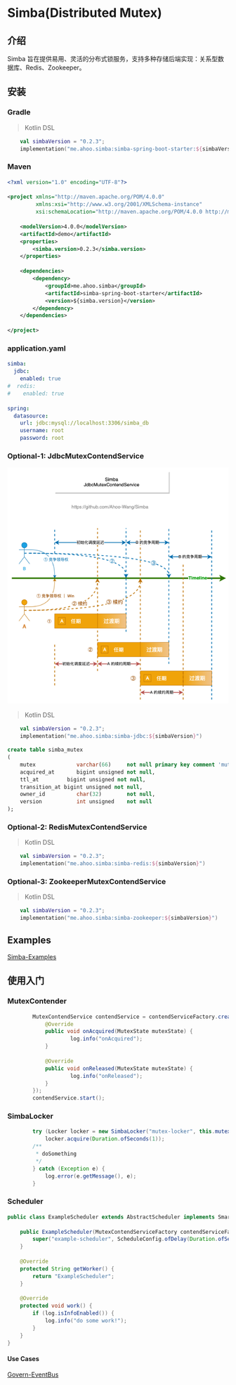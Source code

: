 # Simba(Distributed Mutex)

## 介绍

Simba 旨在提供易用、灵活的分布式锁服务，支持多种存储后端实现：关系型数据库、Redis、Zookeeper。

## 安装

### Gradle

> Kotlin DSL

``` kotlin
    val simbaVersion = "0.2.3";
    implementation("me.ahoo.simba:simba-spring-boot-starter:${simbaVersion}")
```

### Maven

```xml
<?xml version="1.0" encoding="UTF-8"?>

<project xmlns="http://maven.apache.org/POM/4.0.0"
         xmlns:xsi="http://www.w3.org/2001/XMLSchema-instance"
         xsi:schemaLocation="http://maven.apache.org/POM/4.0.0 http://maven.apache.org/xsd/maven-4.0.0.xsd">

    <modelVersion>4.0.0</modelVersion>
    <artifactId>demo</artifactId>
    <properties>
        <simba.version>0.2.3</simba.version>
    </properties>

    <dependencies>
        <dependency>
            <groupId>me.ahoo.simba</groupId>
            <artifactId>simba-spring-boot-starter</artifactId>
            <version>${simba.version}</version>
        </dependency>
    </dependencies>
    
</project>
```
### application.yaml

```yaml
simba:
  jdbc:
    enabled: true
#  redis:
#    enabled: true

spring:
  datasource:
    url: jdbc:mysql://localhost:3306/simba_db
    username: root
    password: root
```

### Optional-1: JdbcMutexContendService

![JdbcMutexContendService](docs/JdbcMutexContendService.png)

> Kotlin DSL

``` kotlin
    val simbaVersion = "0.2.3";
    implementation("me.ahoo.simba:simba-jdbc:${simbaVersion}")
```

```sql
create table simba_mutex
(
    mutex             varchar(66)     not null primary key comment 'mutex name',
    acquired_at       bigint unsigned not null,
    ttl_at         bigint unsigned not null,
    transition_at bigint unsigned not null,
    owner_id          char(32)        not null,
    version           int unsigned    not null
);
```

### Optional-2: RedisMutexContendService

> Kotlin DSL

``` kotlin
    val simbaVersion = "0.2.3";
    implementation("me.ahoo.simba:simba-redis:${simbaVersion}")
```

### Optional-3: ZookeeperMutexContendService

> Kotlin DSL

``` kotlin
    val simbaVersion = "0.2.3";
    implementation("me.ahoo.simba:simba-zookeeper:${simbaVersion}")
```

## Examples

[Simba-Examples](https://github.com/Ahoo-Wang/Simba/tree/main/simba-example)

## 使用入门

### MutexContender

```java
        MutexContendService contendService = contendServiceFactory.createMutexContendService(new AbstractMutexContender(mutex) {
            @Override
            public void onAcquired(MutexState mutexState) {
                    log.info("onAcquired");
            }
            
            @Override
            public void onReleased(MutexState mutexState) {
                    log.info("onReleased");
            }
        });
        contendService.start();
```

### SimbaLocker

```java
        try (Locker locker = new SimbaLocker("mutex-locker", this.mutexContendServiceFactory)) {
            locker.acquire(Duration.ofSeconds(1));
        /**
         * doSomething
         */
        } catch (Exception e) {
            log.error(e.getMessage(), e);
        }
```

### Scheduler

```java
public class ExampleScheduler extends AbstractScheduler implements SmartLifecycle {

    public ExampleScheduler(MutexContendServiceFactory contendServiceFactory) {
        super("example-scheduler", ScheduleConfig.ofDelay(Duration.ofSeconds(0), Duration.ofSeconds(10)), contendServiceFactory);
    }

    @Override
    protected String getWorker() {
        return "ExampleScheduler";
    }

    @Override
    protected void work() {
        if (log.isInfoEnabled()) {
            log.info("do some work!");
        }
    }
}
```

#### Use Cases

[Govern-EventBus](https://github.com/Ahoo-Wang/govern-eventbus/tree/master/eventbus-core/src/main/java/me/ahoo/eventbus/core/compensate)
